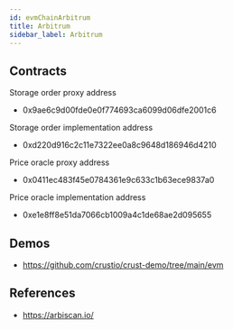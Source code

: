 ```yaml
---
id: evmChainArbitrum
title: Arbitrum
sidebar_label: Arbitrum
---
```


## Contracts

Storage order proxy address

- 0x9ae6c9d00fde0e0f774693ca6099d06dfe2001c6

Storage order implementation address

- 0xd220d916c2c11e7322ee0a8c9648d186946d4210

Price oracle proxy address

- 0x0411ec483f45e0784361e9c633c1b63ece9837a0

Price oracle implementation address

- 0xe1e8ff8e51da7066cb1009a4c1de68ae2d095655

## Demos

- https://github.com/crustio/crust-demo/tree/main/evm

## References

- https://arbiscan.io/
